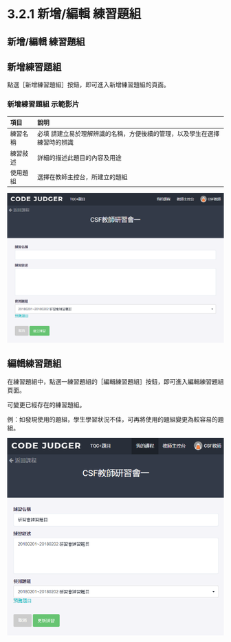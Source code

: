 # 3.2.1 新增/編輯 練習題組

## 新增/編輯 練習題組

## 新增練習題組

點選［新增練習題組］按鈕，即可進入新增練習題組的頁面。

### 新增練習題組 示範影片

| 項目 | 說明 |
| :--- | :--- |
| 練習名稱 | 必填 請建立易於理解辨識的名稱，方便後續的管理，以及學生在選擇練習時的辨識 |
| 練習敍述 | 詳細的描述此題目的內容及用途 |
| 使用題組 | 選擇在教師主控台，所建立的題組 |

![](../../.gitbook/assets/cjmd03-ke-cheng-02-lian-xi-ti-zu-01-xin-zeng-lian-xi-ti-zu.png)

## 編輯練習題組

在練習題組中，點選一練習題組的［編輯練習題組］按鈕，即可進入編輯練習題組頁面。

可變更已經存在的練習題組。

例：如發現使用的題組，學生學習狀況不佳，可再將使用的題組變更為較容易的題組。

![](../../.gitbook/assets/cjmd03-ke-cheng-02-lian-xi-ti-zu-01-bian-ji-lian-xi-ti-zu.png)

